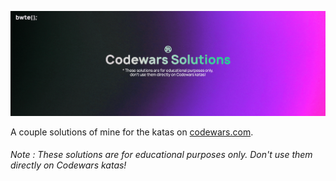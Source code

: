 <img src= https://github.com/bwte/codewars/blob/main/banner.png></img>

A couple solutions of mine for the katas on [codewars.com](https://www.codewars.com/r/NcXLyg).

###### Note : These solutions are for educational purposes only. Don't use them directly on Codewars katas!
